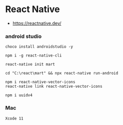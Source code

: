 # React Native 
- https://reactnative.dev/

### android studio 
```
choco install androidstudio -y 

```

```
npm i -g react-native-cli

react-native init mart

cd "C:\react\mart" && npx react-native run-android

npm i react-native-vector-icons
react-native link react-native-vector-icons

npm i uuidv4

```

### Mac
```
Xcode 11
```